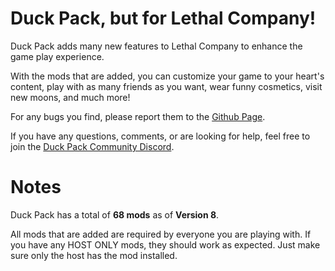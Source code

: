# Duck Pack, but for Lethal Company!
Duck Pack adds many new features to Lethal Company to enhance the game play experience.

With the mods that are added, you can customize your game to your heart's content, play with as many friends as you want, wear funny cosmetics, visit new moons, and much more!

For any bugs you find, please report them to the [Github Page](https://github.com/Doctor-Duck/duckpack-lethal-company/issues).

If you have any questions, comments, or are looking for help, feel free to join the [Duck Pack Community Discord](https://discord.gg/XRYUCPZJYF).

# Notes
Duck Pack has a total of **68 mods** as of **Version 8**.

All mods that are added are required by everyone you are playing with. If you have any HOST ONLY mods, they should work as expected. Just make sure only the host has the mod installed.